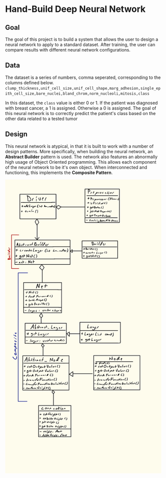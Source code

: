 # Hand-Build Deep Neural Network

## Goal
The goal of this project is to build a system that allows the user to design a neural network to apply to a standard dataset. After training, the user can compare results with different neural network configurations.

## Data
The dataset is a series of numbers, comma seperated, corresponding to the columns defined below.
`clump_thickness,unif_cell_size,unif_cell_shape,marg_adhesion,single_epith_cell_size,bare_nuclei,bland_chrom,norm_nucleoli,mitosis,class`

In this dataset, the `class` value is either 0 or 1. If the patient was diagnosed with breast cancer, a 1 is assigned. Otherwise a 0 is assigned. The goal of this neural network is to correctly predict the patient's class based on the other data related to a tested tumor

## Design
This neural network is atypical, in that it is built to work with a number of design patterns. More specifically, when building the neural network, an **Abstract Builder** pattern is used. The network also features an abnormally high usage of Object Oriented programming. This allows each component of the neural network to be it's own object. When interconnected and functioning, this implements the **Composite Pattern**.

![](uml.jpg)
